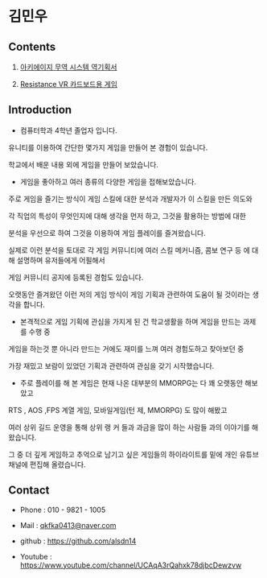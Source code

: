 # 김민우

## Contents

1. [아키에이지 무역 시스템 역기획서](https://github.com/alsdn14/Proposal/blob/master/%EC%95%84%ED%82%A4%EC%97%90%EC%9D%B4%EC%A7%80%20%EB%AC%B4%EC%97%AD%20%EC%97%AD%EA%B8%B0%ED%9A%8D%EC%84%9C.pdf)

2. [Resistance VR 카드보드용 게임 ](https://github.com/alsdn14/Resistance)

## Introduction

- 컴퓨터학과 4학년 졸업자 입니다.

유니티를 이용하여 간단한 몇가지 게임을 만들어 본 경험이 있습니다.

학교에서 배운 내용 외에 게임을 만들어 보았습니다.




- 게임을 좋아하고 여러 종류의 다양한 게임을 접해보았습니다.

주로 게임을 즐기는 방식이 게임 스킬에 대한 분석과 개발자가 이 스킬을 만든 의도와

각 직업의 특성이 무엇인지에 대해 생각을 먼저 하고, 그것을 활용하는 방법에 대한

분석을 우선으로 하여 그것을 이용하여 게임 플레이를 즐겨왔습니다.

실제로 이런 분석을 토대로 각 게임 커뮤니티에 여러 스킬 메커니즘, 콤보 연구 등 에 대해 설명하며 유저들에게 어필해서

게임 커뮤니티 공지에 등록된 경험도 있습니다.

오랫동안 즐겨왔던 이런 저의 게임 방식이 게임 기획과 관련하여 도움이 될 것이라는 생각을 합니다.




- 본격적으로 게임 기획에 관심을 가지게 된 건 학교생활을 하며 게임을 만드는 과제를 수행 중

게임을 하는것 뿐 아니라 만드는 거에도 재미를 느껴 여러 경험도하고 찾아보던 중

가장 재밌고 보람이 있었던 기획과 관련하여 관심을 갖기 시작했습니다.




- 주로 플레이를 해 본 게임은 현재 나온 대부분의 MMORPG는 다 꽤 오랫동안 해보았고

RTS , AOS ,FPS 계열 게임, 모바일게임(턴 제, MMORPG) 도 많이 해봤고

여러 상위 길드 운영을 통해 상위 랭 커 들과 과금을 많이 하는 사람들 과의 이야기를 해왔습니다.

그 중 더 깊게 게임하고 추억으로 남기고 싶은 게임들의 하이라이트를 밑에 개인 유튜브 채널에 편집해 올렸습니다.




## Contact

* Phone : 010 - 9821 - 1005

* Mail : qkfka0413@naver.com

* github : https://github.com/alsdn14

* Youtube : https://www.youtube.com/channel/UCAqA3rQahxk78djbcDewzvw
